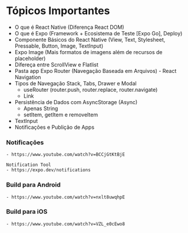 # Tópicos Importantes

- O que é React Native (Diferença React DOM)
- O que é Expo (Framework + Ecosistema de Teste [Expo Go], Deploy)
- Componente Básicos do React Native (View, Text, Stylesheet, Pressable, Button, Image, TextInput)
- Expo Image (Mais formatos de imagens além de recursos de placeholder)
- Difereça entre ScrollView e Flatlist
- Pasta app Expo Router (Navegação Baseada em Arquivos) - React Navigation
- Tipos de Navegação Stack, Tabs, Drawer e Modal
    - useRouter (router.push, router.replace, router.navigate)
    - Link
- Persistência de Dados com AsyncStorage (Async)
    - Apenas String
    - setItem, getItem e removeItem
- TextInput
- Notificações e Publição de Apps

### Notificações
    - https://www.youtube.com/watch?v=BCCjGtKtBjE
    
    Notification Tool 
    - https://expo.dev/notifications 

### Build para Android
    - https://www.youtube.com/watch?v=nxlt8uwqhpE

### Build para iOS
    - https://www.youtube.com/watch?v=VZL_e0cEwo8